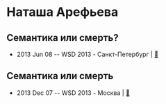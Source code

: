 # Наташа Арефьева

## Семантика или смерть?
- 2013 Jun 08 -- WSD 2013 - Санкт-Петербург  | [:notebook:](https://wsd.events/2013/06/08/pres/semantics-or-death.pdf)  
## Семантика или смерть
- 2013 Dec 07 -- WSD 2013 - Москва  | [:notebook:](https://wsd.events/2013/12/07/pres/semantic-or-death.pdf)  
